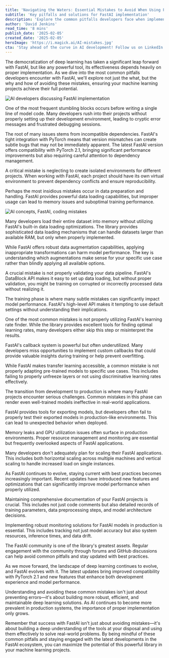 ```yaml
---
title: 'Navigating the Waters: Essential Mistakes to Avoid When Using FastAI'
subtitle: 'Key pitfalls and solutions for FastAI implementation'
description: 'Explore the common pitfalls developers face when implementing FastAI and learn essential strategies to avoid them. From environment setup to production deployment, this guide covers crucial aspects of working with FastAI effectively while maintaining optimal performance and scalability.'
author: 'David Jenkins'
read_time: '8 mins'
publish_date: '2025-02-05'
created_date: '2025-02-05'
heroImage: 'https://i.magick.ai/AI-mistakes.jpg'
cta: 'Stay ahead of the curve in AI development! Follow us on LinkedIn for more expert insights on FastAI, deep learning best practices, and the latest developments in AI technology.'
---
```


The democratization of deep learning has taken a significant leap forward with FastAI, but like any powerful tool, its effectiveness depends heavily on proper implementation. As we dive into the most common pitfalls developers encounter with FastAI, we'll explore not just the what, but the why and how of avoiding these mistakes, ensuring your machine learning projects achieve their full potential.

![AI developers discussing FastAI implementation](https://i.magick.ai/PIXE/1738819617258_magick_img.webp)

One of the most frequent stumbling blocks occurs before writing a single line of model code. Many developers rush into their projects without properly setting up their development environment, leading to cryptic error messages and frustrated debugging sessions.

The root of many issues stems from incompatible dependencies. FastAI's tight integration with PyTorch means that version mismatches can create subtle bugs that may not be immediately apparent. The latest FastAI version offers compatibility with PyTorch 2.1, bringing significant performance improvements but also requiring careful attention to dependency management.

A critical mistake is neglecting to create isolated environments for different projects. When working with FastAI, each project should have its own virtual environment to prevent dependency conflicts and ensure reproducibility.

Perhaps the most insidious mistakes occur in data preparation and handling. FastAI provides powerful data loading capabilities, but improper usage can lead to memory issues and suboptimal training performance.

![AI concepts, FastAI, coding mistakes](https://i.magick.ai/PIXE/1738819617262_magick_img.webp)

Many developers load their entire dataset into memory without utilizing FastAI's built-in data loading optimizations. The library provides sophisticated data loading mechanisms that can handle datasets larger than available RAM, but only when properly implemented.

While FastAI offers robust data augmentation capabilities, applying inappropriate transformations can harm model performance. The key is understanding which augmentations make sense for your specific use case rather than blindly applying all available options.

A crucial mistake is not properly validating your data pipeline. FastAI's DataBlock API makes it easy to set up data loading, but without proper validation, you might be training on corrupted or incorrectly processed data without realizing it.

The training phase is where many subtle mistakes can significantly impact model performance. FastAI's high-level API makes it tempting to use default settings without understanding their implications.

One of the most common mistakes is not properly utilizing FastAI's learning rate finder. While the library provides excellent tools for finding optimal learning rates, many developers either skip this step or misinterpret the results.

FastAI's callback system is powerful but often underutilized. Many developers miss opportunities to implement custom callbacks that could provide valuable insights during training or help prevent overfitting.

While FastAI makes transfer learning accessible, a common mistake is not properly adapting pre-trained models to specific use cases. This includes failing to properly unfreeze layers or not using discriminative learning rates effectively.

The transition from development to production is where many FastAI projects encounter serious challenges. Common mistakes in this phase can render even well-trained models ineffective in real-world applications.

FastAI provides tools for exporting models, but developers often fail to properly test their exported models in production-like environments. This can lead to unexpected behavior when deployed.

Memory leaks and GPU utilization issues often surface in production environments. Proper resource management and monitoring are essential but frequently overlooked aspects of FastAI applications.

Many developers don't adequately plan for scaling their FastAI applications. This includes both horizontal scaling across multiple machines and vertical scaling to handle increased load on single instances.

As FastAI continues to evolve, staying current with best practices becomes increasingly important. Recent updates have introduced new features and optimizations that can significantly improve model performance when properly utilized.

Maintaining comprehensive documentation of your FastAI projects is crucial. This includes not just code comments but also detailed records of training parameters, data preprocessing steps, and model architecture decisions.

Implementing robust monitoring solutions for FastAI models in production is essential. This includes tracking not just model accuracy but also system resources, inference times, and data drift.

The FastAI community is one of the library's greatest assets. Regular engagement with the community through forums and GitHub discussions can help avoid common pitfalls and stay updated with best practices.

As we move forward, the landscape of deep learning continues to evolve, and FastAI evolves with it. The latest updates bring improved compatibility with PyTorch 2.1 and new features that enhance both development experience and model performance.

Understanding and avoiding these common mistakes isn't just about preventing errors—it's about building more robust, efficient, and maintainable deep learning solutions. As AI continues to become more prevalent in production systems, the importance of proper implementation only grows.

Remember that success with FastAI isn't just about avoiding mistakes—it's about building a deep understanding of the tools at your disposal and using them effectively to solve real-world problems. By being mindful of these common pitfalls and staying engaged with the latest developments in the FastAI ecosystem, you can maximize the potential of this powerful library in your machine learning projects.